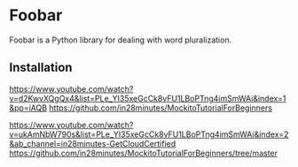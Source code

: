 # Foobar

Foobar is a Python library for dealing with word pluralization.

## Installation
https://www.youtube.com/watch?v=d2KwvXQgQx4&list=PLe_YI35xeGcCk8vFU1LBoPTng4imSmWAi&index=1&pp=iAQB
https://github.com/in28minutes/MockitoTutorialForBeginners

https://www.youtube.com/watch?v=ukAmNbW790s&list=PLe_YI35xeGcCk8vFU1LBoPTng4imSmWAi&index=2&ab_channel=in28minutes-GetCloudCertified
https://github.com/in28minutes/MockitoTutorialForBeginners/tree/master
